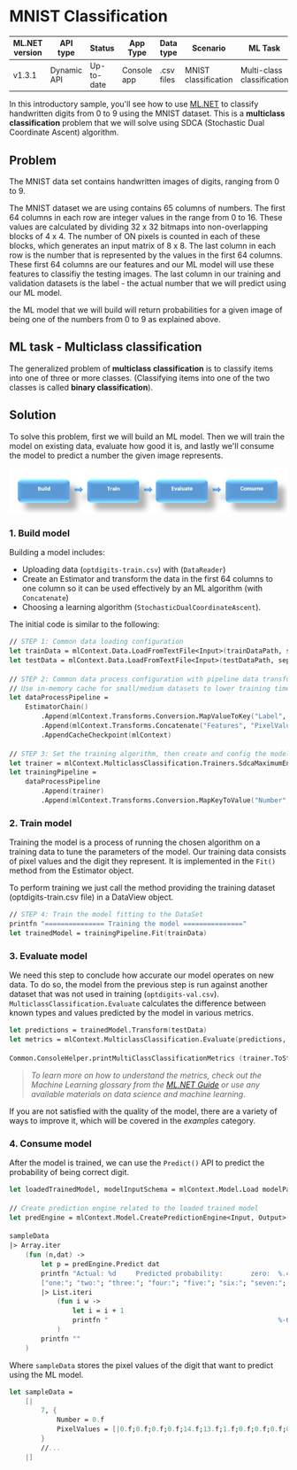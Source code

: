 # MNIST Classification

| ML.NET version | API type          | Status                        | App Type    | Data type | Scenario            | ML Task                   | Algorithms                  |
|----------------|-------------------|-------------------------------|-------------|-----------|---------------------|---------------------------|-----------------------------|
| v1.3.1           | Dynamic API | Up-to-date | Console app | .csv files | MNIST classification | Multi-class classification | Sdca Multi-class |

In this introductory sample, you'll see how to use [ML.NET](https://www.microsoft.com/net/learn/apps/machine-learning-and-ai/ml-dotnet) to classify handwritten digits from 0 to 9 using the MNIST dataset. This is a **multiclass classification** problem that we will solve using SDCA (Stochastic Dual Coordinate Ascent) algorithm.

## Problem

The MNIST data set contains handwritten images of digits, ranging from 0 to 9.

The MNIST dataset we are using contains 65 columns of numbers. The first 64 columns in each row are integer values in the range from 0 to 16. These values are calculated by dividing 32 x 32 bitmaps into non-overlapping blocks of 4 x 4. The number of ON pixels is counted in each of these blocks, which generates an input matrix of 8 x 8. The last column in each row is the number that is represented by the values in the first 64 columns. These first 64 columns are our features and our ML model will use these features to classifiy the testing images. The last column in our training and validation datasets is the label - the actual number that we will predict using our ML model.

the ML model that we will build will return probabilities for a given image of being one of the numbers from 0 to 9 as explained above.

## ML task - Multiclass classification
The generalized problem of **multiclass classification** is to classify items into one of three or more classes. (Classifying items into one of the two classes is called **binary classification**).

## Solution
To solve this problem, first we will build an ML model. Then we will train the model on existing data, evaluate how good it is, and lastly we'll consume the model to predict a number the given image represents.

![Build -> Train -> Evaluate -> Consume](../shared_content/modelpipeline.png)

### 1. Build model

Building a model includes: 
* Uploading data (`optdigits-train.csv`) with (`DataReader`)
* Create an Estimator and transform the data in the first 64 columns to one column so it can be used effectively by an ML algorithm (with `Concatenate`)
* Choosing a learning algorithm (`StochasticDualCoordinateAscent`). 


The initial code is similar to the following:
```fsharp
// STEP 1: Common data loading configuration
let trainData = mlContext.Data.LoadFromTextFile<Input>(trainDataPath, separatorChar=',', hasHeader=false)
let testData = mlContext.Data.LoadFromTextFile<Input>(testDataPath, separatorChar=',', hasHeader=false)

// STEP 2: Common data process configuration with pipeline data transformations
// Use in-memory cache for small/medium datasets to lower training time. Do NOT use it (remove .AppendCacheCheckpoint()) when handling very large datasets.
let dataProcessPipeline = 
    EstimatorChain() 
        .Append(mlContext.Transforms.Conversion.MapValueToKey("Label", "Number"))
        .Append(mlContext.Transforms.Concatenate("Features", "PixelValues"))
        .AppendCacheCheckpoint(mlContext)

// STEP 3: Set the training algorithm, then create and config the modelBuilder
let trainer = mlContext.MulticlassClassification.Trainers.SdcaMaximumEntropy("Label", "Features")
let trainingPipeline = 
    dataProcessPipeline
        .Append(trainer)
        .Append(mlContext.Transforms.Conversion.MapKeyToValue("Number", "Label"))
```

### 2. Train model
Training the model is a process of running the chosen algorithm on a training data to tune the parameters of the model. Our training data consists of pixel values and the digit they represent. It is implemented in the `Fit()` method from the Estimator object. 

To perform training we just call the method providing the training dataset (optdigits-train.csv file) in a DataView object.

```fsharp
// STEP 4: Train the model fitting to the DataSet
printfn "=============== Training the model ==============="
let trainedModel = trainingPipeline.Fit(trainData)
```
### 3. Evaluate model
We need this step to conclude how accurate our model operates on new data. To do so, the model from the previous step is run against another dataset that was not used in training (`optdigits-val.csv`). `MulticlassClassification.Evaluate` calculates the difference between known types and values predicted by the model in various metrics.

```fsharp
let predictions = trainedModel.Transform(testData)
let metrics = mlContext.MulticlassClassification.Evaluate(predictions, "Number", "Score")

Common.ConsoleHelper.printMultiClassClassificationMetrics (trainer.ToString()) metrics
```

>*To learn more on how to understand the metrics, check out the Machine Learning glossary from the [ML.NET Guide](https://docs.microsoft.com/en-us/dotnet/machine-learning/) or use any available materials on data science and machine learning*.

If you are not satisfied with the quality of the model, there are a variety of ways to improve it, which will be covered in the *examples* category.

### 4. Consume model
After the model is trained, we can use the `Predict()` API to predict the probability of being correct digit.

```fsharp
let loadedTrainedModel, modelInputSchema = mlContext.Model.Load modelPath

// Create prediction engine related to the loaded trained model
let predEngine = mlContext.Model.CreatePredictionEngine<Input, Output>(loadedTrainedModel)
            
sampleData
|> Array.iter 
    (fun (n,dat) ->
        let p = predEngine.Predict dat
        printfn "Actual: %d     Predicted probability:       zero:  %.4f" n p.Score.[0]
        ["one:"; "two:"; "three:"; "four:"; "five:"; "six:"; "seven:"; "eight:"; "nine:"]
        |> List.iteri 
            (fun i w ->
                let i = i + 1
                printfn "                                           %-6s %.4f" w p.Score.[i]
            )
        printfn ""
    )
```

Where `sampleData` stores the pixel values of the digit that want to predict using the ML model.

```fsharp
let sampleData = 
    [|
        7, {
            Number = 0.f
            PixelValues = [|0.f;0.f;0.f;0.f;14.f;13.f;1.f;0.f;0.f;0.f;0.f;5.f;16.f;16.f;2.f;0.f;0.f;0.f;0.f;14.f;16.f;12.f;0.f;0.f;0.f;1.f;10.f;16.f;16.f;12.f;0.f;0.f;0.f;3.f;12.f;14.f;16.f;9.f;0.f;0.f;0.f;0.f;0.f;5.f;16.f;15.f;0.f;0.f;0.f;0.f;0.f;4.f;16.f;14.f;0.f;0.f;0.f;0.f;0.f;1.f;13.f;16.f;1.f;0.f|]
        }
		//...
	|]
```

